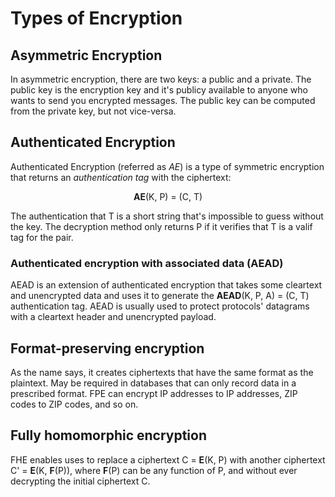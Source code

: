 # Types of Encryption 

## Asymmetric Encryption

In asymmetric encryption, there are two keys: a public and a private. The public key is the encryption key and it's publicy available to anyone who wants to send you encrypted messages. The public key can be computed from the private key, but not vice-versa.

## Authenticated Encryption

Authenticated Encryption (referred as _AE_) is a type of symmetric encryption that returns an _authentication tag_ with the ciphertext:

<center> <b>AE</b>(K, P) = (C, T)</center>

The authentication that T is a short string that's impossible to guess without the key. The decryption method only returns P if it verifies that T is a valif tag for the pair.

### Authenticated encryption with associated data (AEAD)

AEAD is an extension of authenticated encryption that takes some cleartext and unencrypted data and uses it to generate the __AEAD__(K, P, A) = (C, T) authentication tag. AEAD is usually used to protect protocols' datagrams with a cleartext header and unencrypted payload.

## Format-preserving encryption

As the name says, it creates ciphertexts that have the same format as the plaintext. May be required in databases that can only record data in a prescribed format.
FPE can encrypt IP addresses to IP addresses, ZIP codes to ZIP codes, and so on.

## Fully homomorphic encryption

FHE enables uses to replace a ciphertext C = __E__(K, P) with another ciphertext
C' = __E__(K, __F__(P)), where __F__(P) can be any function of P, and without ever decrypting the initial ciphertext C.
